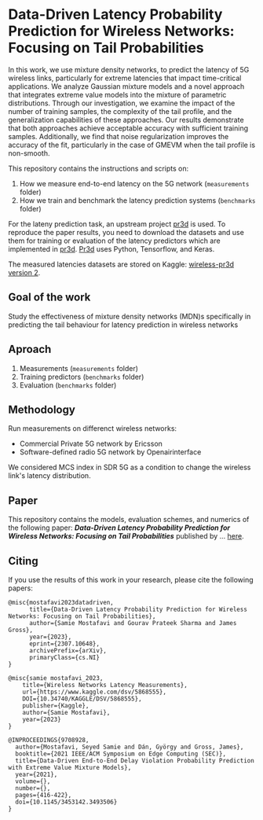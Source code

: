 # Data-Driven Latency Probability Prediction for Wireless Networks: Focusing on Tail Probabilities

In this work, we use mixture density networks, to predict the latency of 5G wireless links, particularly for extreme latencies that impact time-critical applications. We analyze Gaussian mixture models and a novel approach that integrates extreme value models into the mixture of parametric distributions. Through our investigation, we examine the impact of the number of training samples, the complexity of the tail profile, and the generalization capabilities of these approaches. Our results demonstrate that both approaches achieve acceptable accuracy with sufficient training samples. Additionally, we find that noise regularization improves the accuracy of the fit, particularly in the case of GMEVM when the tail profile is non-smooth. 

This repository contains the instructions and scripts on:
1. How we measure end-to-end latency on the 5G network (`measurements` folder)
2. How we train and benchmark the latency prediction systems (`benchmarks` folder)
 
For the lateny prediction task, an upstream project [pr3d](https://github.com/samiemostafavi/pr3d) is used. To reproduce the paper results, you need to download the datasets and use them for training or evaluation of the latency predictors which are implemented in [pr3d](https://github.com/samiemostafavi/pr3d). [Pr3d](https://github.com/samiemostafavi/pr3d) uses Python, Tensorflow, and Keras.

The measured latencies datasets are stored on Kaggle: [wireless-pr3d version 2](https://www.kaggle.com/datasets/samiemostafavi/wireless-pr3d/versions/2).

## Goal of the work

Study the effectiveness of mixture density networks (MDN)s specifically in predicting the tail behaviour for latency prediction in wireless networks

## Aproach

1. Measurements (`measurements` folder)
2. Training predictors (`benchmarks` folder)
3. Evaluation (`benchmarks` folder)

## Methodology

Run measurements on differenct wireless networks:
- Commercial Private 5G network by Ericsson
- Software-defined radio 5G network by Openairinterface

We considered MCS index in SDR 5G as a condition to change the wireless link's latency distribution.

## Paper
This repository contains the models, evaluation schemes, and numerics of the following paper: ***Data-Driven Latency Probability Prediction for Wireless Networks: Focusing on Tail Probabilities*** published by ... [here](https://ieeexplore.ieee.org/document/?).


## Citing
If you use the results of this work in your research, please cite the following papers:
```
@misc{mostafavi2023datadriven,
      title={Data-Driven Latency Probability Prediction for Wireless Networks: Focusing on Tail Probabilities}, 
      author={Samie Mostafavi and Gourav Prateek Sharma and James Gross},
      year={2023},
      eprint={2307.10648},
      archivePrefix={arXiv},
      primaryClass={cs.NI}
}

@misc{samie mostafavi_2023,
	title={Wireless Networks Latency Measurements},
	url={https://www.kaggle.com/dsv/5868555},
	DOI={10.34740/KAGGLE/DSV/5868555},
	publisher={Kaggle},
	author={Samie Mostafavi},
	year={2023}
}

@INPROCEEDINGS{9708928,
  author={Mostafavi, Seyed Samie and Dán, György and Gross, James},
  booktitle={2021 IEEE/ACM Symposium on Edge Computing (SEC)}, 
  title={Data-Driven End-to-End Delay Violation Probability Prediction with Extreme Value Mixture Models}, 
  year={2021},
  volume={},
  number={},
  pages={416-422},
  doi={10.1145/3453142.3493506}
}

```

